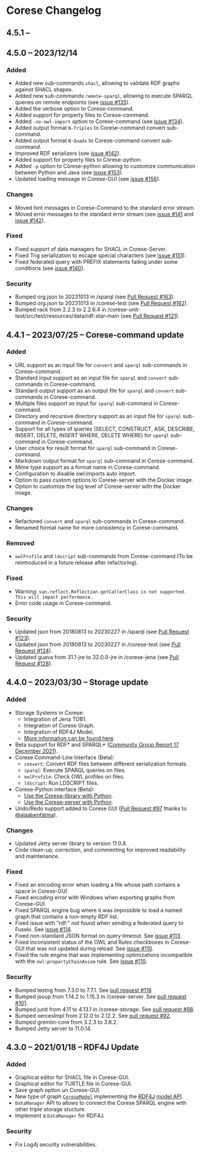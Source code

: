 <!-- markdownlint-disable MD024 -->

# Corese Changelog

## 4.5.1 – 

## 4.5.0 – 2023/12/14

### Added

- Added new sub-commands `shacl`, allowing to validate RDF graphs against SHACL shapes.
- Added new sub-commands `remote-sparql`, allowing to execute SPARQL queries on remote endpoints (see [issue #135](https://github.com/Wimmics/corese/issues/135)).
- Added the verbose option to Corese-command.
- Added support for property files to Corese-command.
- Added `-no-owl-import` option to Corese-command (see [issue #134](https://github.com/Wimmics/corese/issues/134)).
- Added output format `N-Triples` to Corese-command convert sub-command.
- Added output format `N-Quads` to Corese-command convert sub-command.
- Improved RDF serializers (see [issue #142](https://github.com/Wimmics/corese/issues/143)).
- Added support for property files to Corese-python.
- Added `-p` option to Corese-python allowing to customize communication between Python and Java (see [issue #153](https://github.com/Wimmics/corese/issues/153)).
- Updated loading message in Corese-GUI (see [issue #156](https://github.com/Wimmics/corese/pull/156)).

### Changes

- Moved hint messages in Corese-Command to the standard error stream.
- Moved error messages to the standard error stream (see [issue #141](https://github.com/Wimmics/corese/issues/141) and [issue #142](https://github.com/Wimmics/corese/issues/142)).

### Fixed

- Fixed support of data managers for SHACL in Corese-Server.
- Fixed Trig serialization to escape special characters (see [issue #151](https://github.com/Wimmics/corese/issues/151)).
- Fixed federated query with PREFIX statements failing under some conditions (see [issue #140](https://github.com/Wimmics/corese/issues/140)).

### Security

- Bumped org.json to 20231013 in /sparql (see [Pull Request #163](https://github.com/Wimmics/corese/pull/163)).
- Bumped org.json to 20231013 in /corese-test (see [Pull Request #162](https://github.com/Wimmics/corese/pull/162)).
- Bumped rack from 2.2.3 to 2.2.6.4 in /corese-unit-test/src/test/resources/data/rdf-star-main (see [Pull Request #121](https://github.com/Wimmics/corese/pull/121)).

## 4.4.1 – 2023/07/25 – Corese-command update

### Added

- URL support as an input file for `convert` and `sparql` sub-commands in Corese-command.
- Standard input support as an input file for `sparql` and `convert` sub-commands in Corese-command.
- Standard output support as an output file for `sparql` and `convert` sub-commands in Corese-command.
- Multiple files support as input for `sparql` sub-command in Corese-command.
- Directory and recursive directory support as an input file for `sparql` sub-command in Corese-command.
- Support for all types of queries (SELECT, CONSTRUCT, ASK, DESCRIBE, INSERT, DELETE, INSERT WHERE, DELETE WHERE) for `sparql` sub-command in Corese-command.
- User choice for result format for `sparql` sub-command in Corese-command.
- Markdown output format for `sparql` sub-command in Corese-command.
- Mime type support as a format name in Corese-command.
- Configuration to disable owl:imports auto import.
- Option to pass custom options to Corese-server with the Docker image.
- Option to customize the log level of Corese-server with the Docker image.

### Changes

- Refactored `convert` and `sparql` sub-commands in Corese-command.
- Renamed format name for more consistency in Corese-command.

### Removed

- `owlProfile` and `ldscript` sub-commands from Corese-command (To be reintroduced in a future release after refactoring).

### Fixed

- Warning: `sun.reflect.Reflection.getCallerClass is not supported. This will impact performance.`
- Error code usage in Corese-command.

### Security

- Updated json from 20180813 to 20230227 in /sparql (see [Pull Request #123](https://github.com/Wimmics/corese/pull/123)).
- Updated json from 20180813 to 20230227 in /corese-test (see [Pull Request #124](https://github.com/Wimmics/corese/pull/124)).
- Updated guava from 31.1-jre to 32.0.0-jre in /corese-jena (see [Pull Request #128](https://github.com/Wimmics/corese/pull/128)).

## 4.4.0 – 2023/03/30 – Storage update

### Added

- Storage Systems in Corese:
  - Integration of Jena TDB1.
  - Integration of Corese Graph.
  - Integration of RDF4J Model.
  - [More information can be found here](https://github.com/Wimmics/corese/blob/master/docs/storage/Configuring%20and%20Connecting%20to%20Different%20Storage%20Systems%20in%20Corese.md).
- Beta support for RDF\* and SPARQL\* ([Community Group Report 17 December 2021](https://w3c.github.io/rdf-star/cg-spec/2021-12-17.html)).
- Corese Command-Line Interface (Beta):
  - `convert`: Convert RDF files between different serialization formats.
  - `sparql`: Execute SPARQL queries on files.
  - `owlProfile`: Check OWL profiles on files.
  - `ldscript`: Run LDSCRIPT files.
- Corese-Python interface (Beta):
  - [Use the Corese-library with Python](https://github.com/Wimmics/corese/blob/master/docs/corese-python/Corese-library%20with%20Python.md).
  - [Use the Corese-server with Python](https://github.com/Wimmics/corese/blob/master/docs/corese-python/Corese-server%20with%20Python.md).
- Undo/Redo support added to Corese GUI ([Pull Request #97](https://github.com/Wimmics/corese/pull/97) thanks to [@alaabenfatma](https://github.com/alaabenfatma)).

### Changes

- Updated Jetty server library to version 11.0.8.
- Code clean-up, correction, and commenting for improved readability and maintenance.

### Fixed

- Fixed an encoding error when loading a file whose path contains a space in Corese-GUI
- Fixed encoding error with Windows when exporting graphs from Corese-GUI.
- Fixed SPARQL engine bug where it was impossible to load a named graph that contains a non-empty RDF list.
- Fixed issue with "rdf:" not found when sending a federated query to Fuseki. See [issue #114](https://github.com/Wimmics/corese/issues/114).
- Fixed non-standard JSON format on query timeout. See [issue #113](https://github.com/Wimmics/corese/issues/113).
- Fixed inconsistent status of the OWL and Rules checkboxes in Corese-GUI that was not updated during reload. See [issue #110](https://github.com/Wimmics/corese/issues/110).
- Fixed the rule engine that was implementing optimizations incompatible with the `owl:propertyChainAxiom` rule. See [issue #110](https://github.com/Wimmics/corese/issues/110).

### Security

- Bumped testng from 7.3.0 to 7.7.1. See [pull request #118](https://github.com/Wimmics/corese/pull/118).
- Bumped jsoup from 1.14.2 to 1.15.3 in /corese-server. See [pull request #101](https://github.com/Wimmics/corese/pull/101).
- Bumped junit from 4.11 to 4.13.1 in /corese-storage. See [pull request #98](https://github.com/Wimmics/corese/pull/98).
- Bumped xercesImpl from 2.12.0 to 2.12.2. See [pull request #92](https://github.com/Wimmics/corese/pull/92).
- Bumped gremlin-core from 3.2.3 to 3.6.2.
- Bumped Jetty server to 11.0.14.

## 4.3.0 – 2021/01/18 – RDF4J Update

### Added

- Graphical editor for SHACL file in Corese-GUI.
- Graphical editor for TURTLE file in Corese-GUI.
- Save graph option un Corese-GUI.
- New type of graph [`CoreseModel`](https://github.com/Wimmics/corese/blob/master/docs/rdf4j/RDF4J%20API%20in%20Corese.md) implementing the [RDF4J](https://rdf4j.org/) [model API](https://rdf4j.org/javadoc/latest/).
- `DataManager` API to allows to connect the Corese SPARQL engine with other triple storage stucture.
- Implement a `DataManager` for RDF4J.

### Security

- Fix Log4j security vulnerabilities.
